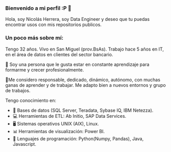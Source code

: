 ### Bienvenido a mi perfil :P 👋

Hola, soy Nicolás Herrera, soy Data Engineer y deseo que tu puedas encontrar usos con mis repositorios publicos. 

### Un poco más sobre mí:

Tengo 32 años. Vivo en San Miguel (prov.BsAs). Trabajo hace 5 años en IT, en el área de datos en clientes del sector bancario.

📖 Soy una persona que le gusta estar en constante aprendizaje para formarme y crecer profesionalmente. 

📌Me considero responsable, dedicado, dinámico, autónomo, con muchas ganas de aprender y de trabajar. Me adapto bien a nuevos entornos y grupo de trabajos.

Tengo conocimiento en: 

- 💾 Bases de datos (SQL Server, Teradata, Sybase IQ, IBM Netezza). 
- 💻 Herramientas de ETL: Ab Initio, SAP Data Services. 
- 🖥 Sistemas operativos UNIX (AIX), Linux. 
- 📊 Herramientas de visualización: Power BI.
- 🐍 Lenguajes de programación: Python(Numpy, Pandas), Java, Javascript.


<!--
**NicolasHerrera06/NicolasHerrera06** is a ✨ _special_ ✨ repository because its `README.md` (this file) appears on your GitHub profile.

Here are some ideas to get you started:

- 🔭 I’m currently working on ...
- 🌱 I’m currently learning ...
- 👯 I’m looking to collaborate on ...
- 🤔 I’m looking for help with ...
- 💬 Ask me about ...
- 📫 How to reach me: ...
- 😄 Pronouns: ...
- ⚡ Fun fact: ...
-->
